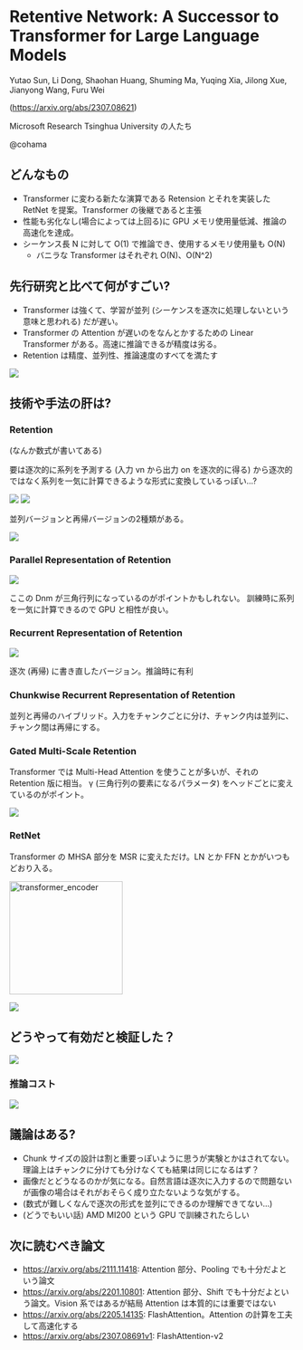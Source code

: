 Retentive Network: A Successor to Transformer for Large Language Models
=====

Yutao Sun, Li Dong, Shaohan Huang, Shuming Ma, Yuqing Xia, Jilong Xue, Jianyong Wang, Furu Wei

(https://arxiv.org/abs/2307.08621)

Microsoft Research
Tsinghua University
の人たち

@cohama

## どんなもの

- Transformer に変わる新たな演算である Retension とそれを実装した RetNet を提案。Transformer の後継であると主張
- 性能も劣化なし(場合によっては上回る)に GPU メモリ使用量低減、推論の高速化を達成。
- シーケンス長 N に対して O(1) で推論でき、使用するメモリ使用量も O(N)
  - バニラな Transformer はそれぞれ O(N)、O(N^2)

## 先行研究と比べて何がすごい?

- Transformer は強くて、学習が並列 (シーケンスを逐次に処理しないという意味と思われる) だが遅い。
- Transformer の Attention が遅いのをなんとかするための Linear Transformer がある。高速に推論できるが精度は劣る。
- Retention は精度、並列性、推論速度のすべてを満たす

![](retnet/triangle.png)

## 技術や手法の肝は?

### Retention

(なんか数式が書いてある)

要は逐次的に系列を予測する (入力 vn から出力 on を逐次的に得る) から逐次的ではなく系列を一気に計算できるような形式に変換しているっぽい...?

![](retnet/eq1.png)
![](retnet/eq4.png)


並列バージョンと再帰バージョンの2種類がある。

![](retnet/retention.png)

### Parallel Representation of Retention

![](retnet/eq5.png)

ここの Dnm が三角行列になっているのがポイントかもしれない。
訓練時に系列を一気に計算できるので GPU と相性が良い。

### Recurrent Representation of Retention

![](retnet/eq6.png)

逐次 (再帰) に書き直したバージョン。推論時に有利

### Chunkwise Recurrent Representation of Retention

並列と再帰のハイブリッド。入力をチャンクごとに分け、チャンク内は並列に、チャンク間は再帰にする。


### Gated Multi-Scale Retention

Transformer では Multi-Head Attention を使うことが多いが、それの Retention 版に相当。
γ (三角行列の要素になるパラメータ) をヘッドごとに変えているのがポイント。

![](retnet/eq8.png)


### RetNet

Transformer の MHSA 部分を MSR に変えただけ。LN とか FFN とかがいつもどおり入る。

<img src="retnet/transformer_encoder.jpg" alt="transformer_encoder" width="200"/>

![](retnet/eq9.png)

## どうやって有効だと検証した？

![](retnet/result1.png)

### 推論コスト

![](retnet/result_inference_cost.png)

## 議論はある?

- Chunk サイズの設計は割と重要っぽいように思うが実験とかはされてない。理論上はチャンクに分けても分けなくても結果は同じになるはず？
- 画像だとどうなるのかが気になる。自然言語は逐次に入力するので問題ないが画像の場合はそれがおそらく成り立たないような気がする。
- (数式が難しくなんで逐次の形式を並列にできるのか理解できてない...)
- (どうでもいい話) AMD MI200 という GPU で訓練されたらしい

## 次に読むべき論文

- https://arxiv.org/abs/2111.11418: Attention 部分、Pooling でも十分だよという論文
- https://arxiv.org/abs/2201.10801: Attention 部分、Shift でも十分だよという論文。Vision 系ではあるが結局 Attention は本質的には重要ではない
- https://arxiv.org/abs/2205.14135: FlashAttention。Attention の計算を工夫して高速化する
- https://arxiv.org/abs/2307.08691v1: FlashAttention-v2
